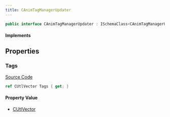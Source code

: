 ```yaml
---
title: CAnimTagManagerUpdater
---
```


```csharp
public interface CAnimTagManagerUpdater : ISchemaClass<CAnimTagManagerUpdater>, ISchemaField, ISchemaClass, INativeHandle
```

#### Implements

## Properties

### Tags

[Source Code](https://github.com/swiftly-solution/swiftlys2/blob/beta/managed/src/SwiftlyS2.Generated/Schemas/Interfaces/CAnimTagManagerUpdater.cs#L17)

```csharp
ref CUtlVector Tags { get; }
```

#### Property Value

- [CUtlVector](/docs/api/)

